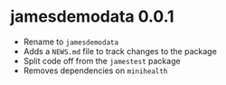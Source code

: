 # jamesdemodata 0.0.1

* Rename to `jamesdemodata`
* Adds a `NEWS.md` file to track changes to the package
* Split code off from the `jamestest` package
* Removes dependencies on `minihealth`
